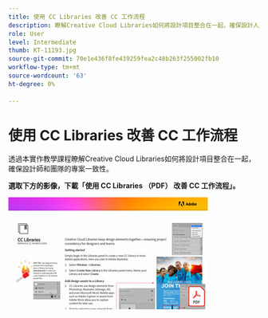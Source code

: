 ```yaml
---
title: 使用 CC Libraries 改善 CC 工作流程
description: 瞭解Creative Cloud Libraries如何將設計項目整合在一起，確保設計人員和團隊的專案一致性
role: User
level: Intermediate
thumb: KT-11193.jpg
source-git-commit: 70e1e436f8fe439259fea2c48b263f255002fb10
workflow-type: tm+mt
source-wordcount: '63'
ht-degree: 0%

---
```


# 使用 CC Libraries 改善 CC 工作流程

透過本實作教學課程瞭解Creative Cloud Libraries如何將設計項目整合在一起，確保設計師和團隊的專案一致性。

**選取下方的影像，下載「使用 CC Libraries （PDF） 改善 CC 工作流程」。**

[![CC Libraries 教學課程影像](assets/Improveccworkflowswithcclibraries_400.jpg)](assets/ImproveCCWorkflowsCCLibraries.pdf)
